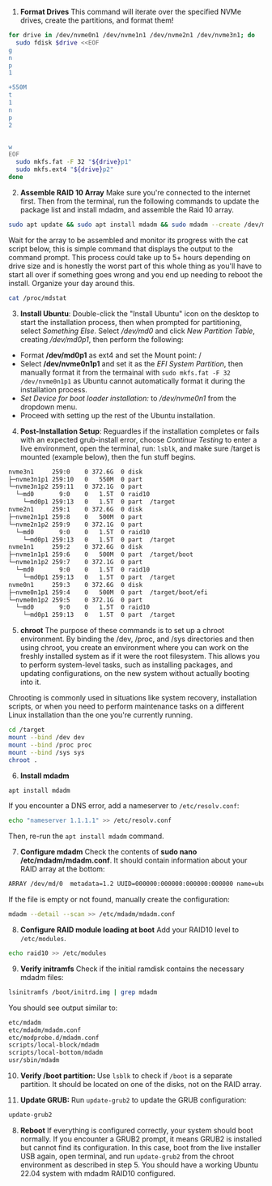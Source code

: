 1. **Format Drives**
 This command will iterate over the specified NVMe drives, create the partitions, and format them!

```bash
for drive in /dev/nvme0n1 /dev/nvme1n1 /dev/nvme2n1 /dev/nvme3n1; do
  sudo fdisk $drive <<EOF
g
n
p
1

+550M
t
1
n
p
2


w
EOF
  sudo mkfs.fat -F 32 "${drive}p1"
  sudo mkfs.ext4 "${drive}p2"
done
```

2. **Assemble RAID 10 Array**
Make sure you're connected to the internet first. Then from the terminal, run the following commands to update the package list and install mdadm, and assemble the Raid 10 array.

```bash
sudo apt update && sudo apt install mdadm && sudo mdadm --create /dev/md0 --level=10 --raid-devices=4 /dev/nvme0n1p2 /dev/nvme1n1p2 /dev/nvme2n1p2 /dev/nvme3n1p2
```

Wait for the array to be assembled and monitor its progress with the cat script below, this is simple command that displays the output to the command prompt. This process could take up to 5+ hours depending on drive size and is honestly the worst part of this whole thing as you'll have to start all over if something goes wrong and you end up needing to reboot the install. Organize your day around this.

```bash
cat /proc/mdstat
```

3. **Install Ubuntu**:
Double-click the "Install Ubuntu" icon on the desktop to start the installation process, then when prompted for partitioning, select *Something Else*. Select */dev/md0* and click *New Partition Table*, creating */dev/md0p1*, then perform the following:

- Format **/dev/md0p1** as ext4 and set the Mount point: /
- Select **/dev/nvme0n1p1** and set it as the *EFI System Partition*, then manually format it from the termainal with `sudo mkfs.fat -F 32 /dev/nvme0n1p1` as Ubuntu cannot automatically format it during the installation process.
- *Set Device for boot loader installation:* to */dev/nvme0n1* from the dropdown menu.
- Proceed with setting up the rest of the Ubuntu installation.

4. **Post-Installation Setup**:
Reguardles if the installation completes or fails with an expected grub-install error, choose *Continue Testing* to enter a live environment, open the terminal, run: `lsblk`, and make sure /target is mounted (example below), then the fun stuff begins.

```bash
nvme3n1     259:0    0 372.6G  0 disk  
├─nvme3n1p1 259:10   0   550M  0 part  
└─nvme3n1p2 259:11   0 372.1G  0 part  
  └─md0       9:0    0   1.5T  0 raid10
    └─md0p1 259:13   0   1.5T  0 part  /target
nvme2n1     259:1    0 372.6G  0 disk  
├─nvme2n1p1 259:8    0   500M  0 part  
└─nvme2n1p2 259:9    0 372.1G  0 part  
  └─md0       9:0    0   1.5T  0 raid10 
    └─md0p1 259:13   0   1.5T  0 part  /target
nvme1n1     259:2    0 372.6G  0 disk  
├─nvme1n1p1 259:6    0   500M  0 part  /target/boot
└─nvme1n1p2 259:7    0 372.1G  0 part  
  └─md0       9:0    0   1.5T  0 raid10 
    └─md0p1 259:13   0   1.5T  0 part  /target
nvme0n1     259:3    0 372.6G  0 disk  
├─nvme0n1p1 259:4    0   500M  0 part  /target/boot/efi
└─nvme0n1p2 259:5    0 372.1G  0 part  
  └─md0       9:0    0   1.5T  0 raid10 
    └─md0p1 259:13   0   1.5T  0 part  /target
```

5. **chroot**
The purpose of these commands is to set up a chroot environment. By binding the /dev, /proc, and /sys directories and then using chroot, you create an environment where you can work on the freshly installed system as if it were the root filesystem. This allows you to perform system-level tasks, such as installing packages, and updating configurations, on the new system without actually booting into it.

Chrooting is commonly used in situations like system recovery, installation scripts, or when you need to perform maintenance tasks on a different Linux installation than the one you're currently running.

```bash
cd /target
mount --bind /dev dev
mount --bind /proc proc
mount --bind /sys sys
chroot .
```

6. **Install mdadm**
```bash
apt install mdadm
```
If you encounter a DNS error, add a nameserver to `/etc/resolv.conf`:

```bash
echo "nameserver 1.1.1.1" >> /etc/resolv.conf
```

Then, re-run the `apt install mdadm` command.

7. **Configure mdadm**
Check the contents of **sudo nano /etc/mdadm/mdadm.conf**. It should contain information about your RAID array at the bottom:
   
```bash
ARRAY /dev/md/0  metadata=1.2 UUID=000000:000000:000000:000000 name=ubuntu:0
```

If the file is empty or not found, manually create the configuration:

```bash
mdadm --detail --scan >> /etc/mdadm/mdadm.conf
```

8. **Configure RAID module loading at boot**
Add your RAID10 level to `/etc/modules`.

```bash
echo raid10 >> /etc/modules
```

9. **Verify initramfs**
Check if the initial ramdisk contains the necessary mdadm files:

```bash
lsinitramfs /boot/initrd.img | grep mdadm
```

You should see output similar to:

```bash
etc/mdadm
etc/mdadm/mdadm.conf
etc/modprobe.d/mdadm.conf
scripts/local-block/mdadm
scripts/local-bottom/mdadm
usr/sbin/mdadm
```

10. **Verify /boot partition:**
Use `lsblk` to check if `/boot` is a separate partition. It should be located on one of the disks, not on the RAID array.

7. **Update GRUB:**
Run `update-grub2` to update the GRUB configuration:

```bash
update-grub2
```

8. **Reboot**
If everything is configured correctly, your system should boot normally. If you encounter a GRUB2 prompt, it means GRUB2 is installed but cannot find its configuration. In this case, boot from the live installer USB again, open terminal, and run `update-grub2` from the chroot environment as described in step 5. You should have a working Ubuntu 22.04 system with mdadm RAID10 configured.